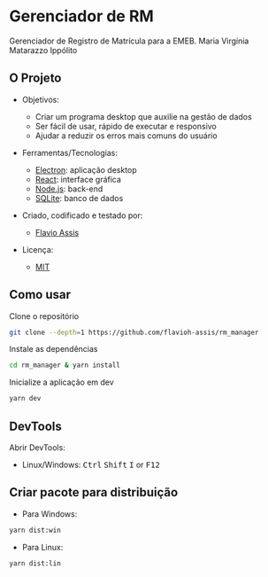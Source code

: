 # Gerenciador de RM
Gerenciador de Registro de Matrícula para a EMEB. Maria Virgínia Matarazzo Ippólito

## O Projeto
* Objetivos:
  * Criar um programa desktop que auxilie na gestão de dados
  * Ser fácil de usar, rápido de executar e responsivo
  * Ajudar a reduzir os erros mais comuns do usuário

* Ferramentas/Tecnologias:
  * [Electron](https://www.electronjs.org/): aplicação desktop
  * [React](https://reactjs.org/): interface gráfica
  * [Node.js](https://nodejs.org/en/): back-end
  * [SQLite](https://www.sqlite.org/index.html): banco de dados

* Criado, codificado e testado por:
  * [Flavio Assis](https://github.com/flavioh-assis)
  
* Licença:
  * [MIT](./LICENSE)
  
## Como usar

Clone o repositório
```bash
git clone --depth=1 https://github.com/flavioh-assis/rm_manager
```

Instale as dependências
```bash
cd rm_manager & yarn install
```

Inicialize a aplicação em dev
```bash
yarn dev
```

## DevTools

Abrir DevTools:

* Linux/Windows: <kbd>Ctrl</kbd> <kbd>Shift</kbd> <kbd>I</kbd> or <kbd>F12</kbd>

## Criar pacote para distribuição
  * Para Windows:
```bash
yarn dist:win
```
  * Para Linux:
```bash
yarn dist:lin
```

